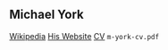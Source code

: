 ## Michael York
[Wikipedia](https://en.wikipedia.org/wiki/Michael_York_(religious_studies_scholar))
[His Website](http://www.michaelyork.co.uk/Domus)
[CV](http://www.michaelyork.co.uk/Domus/CV/cv.html) `m-york-cv.pdf`